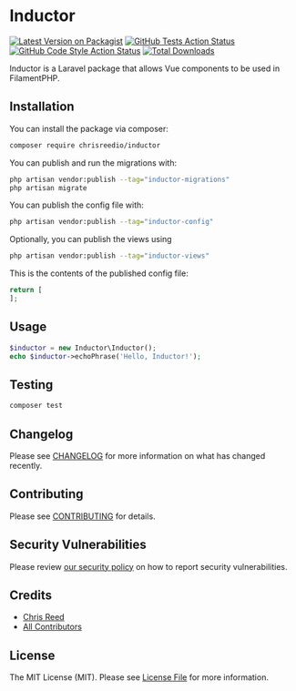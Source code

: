 # Inductor

[![Latest Version on Packagist](https://img.shields.io/packagist/v/chrisreedio/inductor.svg?style=flat-square)](https://packagist.org/packages/chrisreedio/inductor)
[![GitHub Tests Action Status](https://img.shields.io/github/actions/workflow/status/chrisreedio/inductor/run-tests.yml?branch=main&label=tests&style=flat-square)](https://github.com/chrisreedio/inductor/actions?query=workflow%3Arun-tests+branch%3Amain)
[![GitHub Code Style Action Status](https://img.shields.io/github/actions/workflow/status/chrisreedio/inductor/fix-php-code-styling.yml?branch=main&label=code%20style&style=flat-square)](https://github.com/chrisreedio/inductor/actions?query=workflow%3A"Fix+PHP+code+styling"+branch%3Amain)
[![Total Downloads](https://img.shields.io/packagist/dt/chrisreedio/inductor.svg?style=flat-square)](https://packagist.org/packages/chrisreedio/inductor)

Inductor is a Laravel package that allows Vue components to be used in FilamentPHP.

## Installation

You can install the package via composer:

```bash
composer require chrisreedio/inductor
```

You can publish and run the migrations with:

```bash
php artisan vendor:publish --tag="inductor-migrations"
php artisan migrate
```

You can publish the config file with:

```bash
php artisan vendor:publish --tag="inductor-config"
```

Optionally, you can publish the views using

```bash
php artisan vendor:publish --tag="inductor-views"
```

This is the contents of the published config file:

```php
return [
];
```

## Usage

```php
$inductor = new Inductor\Inductor();
echo $inductor->echoPhrase('Hello, Inductor!');
```

## Testing

```bash
composer test
```

## Changelog

Please see [CHANGELOG](CHANGELOG.md) for more information on what has changed recently.

## Contributing

Please see [CONTRIBUTING](.github/CONTRIBUTING.md) for details.

## Security Vulnerabilities

Please review [our security policy](../../security/policy) on how to report security vulnerabilities.

## Credits

- [Chris Reed](https://github.com/chrisreedio)
- [All Contributors](../../contributors)

## License

The MIT License (MIT). Please see [License File](LICENSE.md) for more information.
